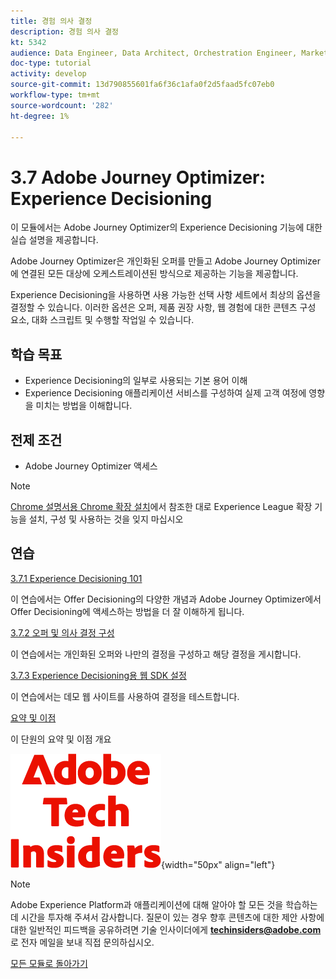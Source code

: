```yaml
---
title: 경험 의사 결정
description: 경험 의사 결정
kt: 5342
audience: Data Engineer, Data Architect, Orchestration Engineer, Marketer
doc-type: tutorial
activity: develop
source-git-commit: 13d790855601fa6f36c1afa0f2d5faad5fc07eb0
workflow-type: tm+mt
source-wordcount: '282'
ht-degree: 1%

---
```


# 3.7 Adobe Journey Optimizer: Experience Decisioning

이 모듈에서는 Adobe Journey Optimizer의 Experience Decisioning 기능에 대한 실습 설명을 제공합니다.

Adobe Journey Optimizer은 개인화된 오퍼를 만들고 Adobe Journey Optimizer에 연결된 모든 대상에 오케스트레이션된 방식으로 제공하는 기능을 제공합니다.

Experience Decisioning을 사용하면 사용 가능한 선택 사항 세트에서 최상의 옵션을 결정할 수 있습니다. 이러한 옵션은 오퍼, 제품 권장 사항, 웹 경험에 대한 콘텐츠 구성 요소, 대화 스크립트 및 수행할 작업일 수 있습니다.

## 학습 목표

- Experience Decisioning의 일부로 사용되는 기본 용어 이해
- Experience Decisioning 애플리케이션 서비스를 구성하여 실제 고객 여정에 영향을 미치는 방법을 이해합니다.

## 전제 조건

- Adobe Journey Optimizer 액세스

>[!NOTE]
>
>[Chrome 설명서용 Chrome 확장 설치](../../../getting-started/gettingstarted/ex1.md)에서 참조한 대로 Experience League 확장 기능을 설치, 구성 및 사용하는 것을 잊지 마십시오

## 연습

[3.7.1 Experience Decisioning 101](./ex1.md)

이 연습에서는 Offer Decisioning의 다양한 개념과 Adobe Journey Optimizer에서 Offer Decisioning에 액세스하는 방법을 더 잘 이해하게 됩니다.

[3.7.2 오퍼 및 의사 결정 구성](./ex2.md)

이 연습에서는 개인화된 오퍼와 나만의 결정을 구성하고 해당 결정을 게시합니다.

[3.7.3 Experience Decisioning용 웹 SDK 설정](./ex3.md)

이 연습에서는 데모 웹 사이트를 사용하여 결정을 테스트합니다.

[요약 및 이점](./summary.md)

이 단원의 요약 및 이점 개요

![기술 내부자](./../../../../assets/images/techinsiders.png){width="50px" align="left"}

>[!NOTE]
>
>Adobe Experience Platform과 애플리케이션에 대해 알아야 할 모든 것을 학습하는 데 시간을 투자해 주셔서 감사합니다. 질문이 있는 경우 향후 콘텐츠에 대한 제안 사항에 대한 일반적인 피드백을 공유하려면 기술 인사이더에게 **techinsiders@adobe.com**&#x200B;로 전자 메일을 보내 직접 문의하십시오.

[모든 모듈로 돌아가기](./../../../../overview.md)
